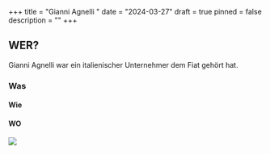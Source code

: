 +++
title = "Gianni Agnelli "
date = "2024-03-27"
draft = true
pinned = false
description = ""
+++
## WER?

Gianni Agnelli war ein italienischer Unternehmer dem Fiat gehört hat.

### Was



#### Wie



#### WO

![](https://www.srf.ch/static/cms/images/960w/-srf-4/international/2021/03-2021/677979.agnelli.jpg-.jpg)